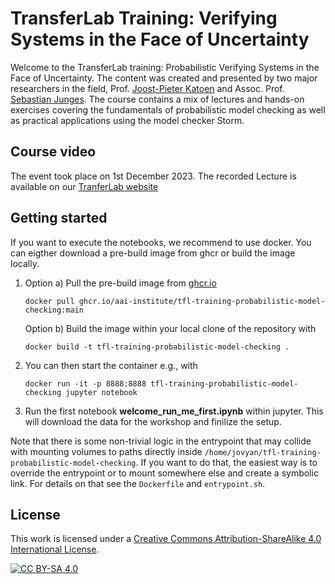 # TransferLab Training: Verifying Systems in the Face of Uncertainty

Welcome to the TransferLab training: Probabilistic Verifying Systems in the Face of Uncertainty.
The content was created and presented by two major researchers in the field, Prof. [Joost-Pieter Katoen](https://moves.rwth-aachen.de/people/katoen/) and Assoc. Prof. [Sebastian Junges](https://sjunges.github.io). The course contains a mix of lectures and hands-on exercises covering
the fundamentals of probabilistic model checking as well as practical applications using the model checker Storm. 

## Course video
The event took place on 1st December 2023. The recorded Lecture is available on our [TranferLab website](https://transferlab.ai/trainings/verifying-systems-in-the-face-of-uncertainty/) 

## Getting started

If you want to execute the notebooks, we recommend to use docker. You can
eigther download a pre-build image from ghcr or build the image locally. 

1. Option a) Pull the pre-build image from [ghcr.io](ghcr.io/aai-institute/tfl-training-probabilistic-model-checking:main)
   ```shell
   docker pull ghcr.io/aai-institute/tfl-training-probabilistic-model-checking:main
   ```
   Option b) Build the image within your local clone of the repository with

    ```shell
    docker build -t tfl-training-probabilistic-model-checking .
    ```
    
2. You can then start the container e.g., with
    ```shell
    docker run -it -p 8888:8888 tfl-training-probabilistic-model-checking jupyter notebook
    ```
3. Run the first notebook **welcome_run_me_first.ipynb** within jupyter. This will download the data for 
the workshop and finilize the setup.

Note that there is some non-trivial logic in the entrypoint that may collide
with mounting volumes to paths directly inside
`/home/jovyan/tfl-training-probabilistic-model-checking`. If you want to do
that, the easiest way is to override the entrypoint or to mount somewhere else
and create a symbolic link. For details on that see the `Dockerfile` and
`entrypoint.sh`.

## License

This work is licensed under a
[Creative Commons Attribution-ShareAlike 4.0 International License][cc-by-sa].

[![CC BY-SA 4.0][cc-by-sa-image]][cc-by-sa]

[cc-by-sa]: http://creativecommons.org/licenses/by-sa/4.0/
[cc-by-sa-image]: https://licensebuttons.net/l/by-sa/4.0/88x31.png
[cc-by-sa-shield]: https://img.shields.io/badge/License-CC%20BY--SA%204.0-lightgrey.svg
